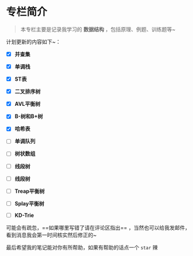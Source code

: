 # 专栏简介

> 本专栏主要是记录我学习的 **数据结构** ，包括原理、例题、训练题等~

计划更新的内容如下~：

- [x] **并查集**
- [x] **单调栈**
- [x] **ST表**
- [x] **二叉排序树**
- [x] **AVL平衡树**
- [x] **B-树和B+树**
- [x] **哈希表**
- [ ] **单调队列**
- [ ] **树状数组**
- [ ] **线段树**
- [ ] **线段树**
- [ ] **Treap平衡树**
- [ ] **Splay平衡树**
- [ ] **KD-Trie**


可能会有疏忽，==如果哪里写错了请在评论区指出== ，当然也可以给我发邮件，看到消息我会第一时间核实然后修正的~

最后希望我的笔记能对你有所帮助，如果有帮助的话点一个 `star` 辣